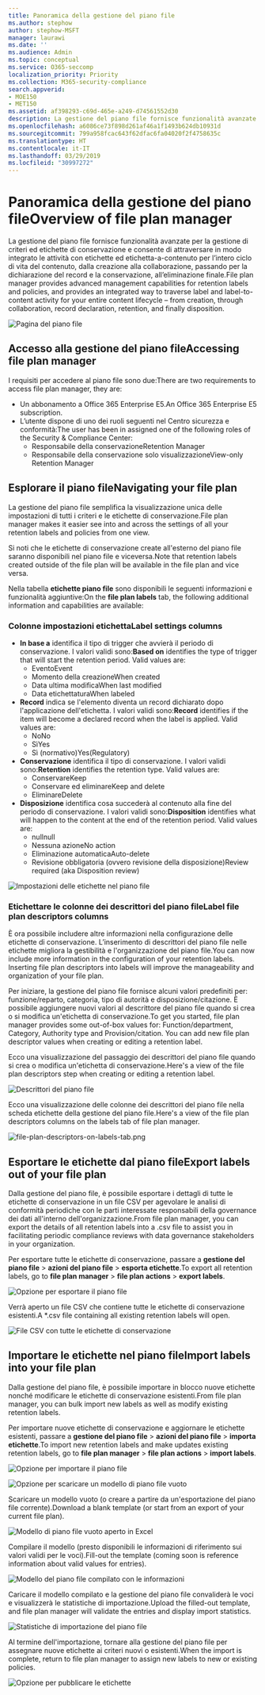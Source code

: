```yaml
---
title: Panoramica della gestione del piano file
ms.author: stephow
author: stephow-MSFT
manager: laurawi
ms.date: ''
ms.audience: Admin
ms.topic: conceptual
ms.service: O365-seccomp
localization_priority: Priority
ms.collection: M365-security-compliance
search.appverid:
- MOE150
- MET150
ms.assetid: af398293-c69d-465e-a249-d74561552d30
description: La gestione del piano file fornisce funzionalità avanzate per la gestione di criteri ed etichette di conservazione e consente di attraversare in modo integrato le attività con etichette ed etichetta-a-contenuto per l’intero ciclo di vita del contenuto, dalla creazione alla collaborazione, passando per la dichiarazione del record e la conservazione, all’eliminazione finale.
ms.openlocfilehash: a6086ce73f898d261af46a1f1493b624db10931d
ms.sourcegitcommit: 799a958fcac643f62dfac6fa04020f2f4758635c
ms.translationtype: HT
ms.contentlocale: it-IT
ms.lasthandoff: 03/29/2019
ms.locfileid: "30997272"
---
```

# <a name="overview-of-file-plan-manager"></a><span data-ttu-id="eac9a-103">Panoramica della gestione del piano file</span><span class="sxs-lookup"><span data-stu-id="eac9a-103">Overview of file plan manager</span></span>

<span data-ttu-id="eac9a-104">La gestione del piano file fornisce funzionalità avanzate per la gestione di criteri ed etichette di conservazione e consente di attraversare in modo integrato le attività con etichette ed etichetta-a-contenuto per l’intero ciclo di vita del contenuto, dalla creazione alla collaborazione, passando per la dichiarazione del record e la conservazione, all’eliminazione finale.</span><span class="sxs-lookup"><span data-stu-id="eac9a-104">File plan manager provides advanced management capabilities for retention labels and policies, and provides an integrated way to traverse label and label-to-content activity for your entire content lifecycle – from creation, through collaboration, record declaration, retention, and finally disposition.</span></span>

![Pagina del piano file](media/file-plan-page.png)

## <a name="accessing-file-plan-manager"></a><span data-ttu-id="eac9a-106">Accesso alla gestione del piano file</span><span class="sxs-lookup"><span data-stu-id="eac9a-106">Accessing file plan manager</span></span>

<span data-ttu-id="eac9a-107">I requisiti per accedere al piano file sono due:</span><span class="sxs-lookup"><span data-stu-id="eac9a-107">There are two requirements to access file plan manager, they are:</span></span>
- <span data-ttu-id="eac9a-108">Un abbonamento a Office 365 Enterprise E5.</span><span class="sxs-lookup"><span data-stu-id="eac9a-108">An Office 365 Enterprise E5 subscription.</span></span>
- <span data-ttu-id="eac9a-109">L’utente dispone di uno dei ruoli seguenti nel Centro sicurezza e conformità:</span><span class="sxs-lookup"><span data-stu-id="eac9a-109">The user has been in assigned one of the following roles of the Security &amp; Compliance Center:</span></span> 
    - <span data-ttu-id="eac9a-110">Responsabile della conservazione</span><span class="sxs-lookup"><span data-stu-id="eac9a-110">Retention Manager</span></span>
    - <span data-ttu-id="eac9a-111">Responsabile della conservazione solo visualizzazione</span><span class="sxs-lookup"><span data-stu-id="eac9a-111">View-only Retention Manager</span></span>

## <a name="navigating-your-file-plan"></a><span data-ttu-id="eac9a-112">Esplorare il piano file</span><span class="sxs-lookup"><span data-stu-id="eac9a-112">Navigating your file plan</span></span>

<span data-ttu-id="eac9a-113">La gestione del piano file semplifica la visualizzazione unica delle impostazioni di tutti i criteri e le etichette di conservazione.</span><span class="sxs-lookup"><span data-stu-id="eac9a-113">File plan manager makes it easier see into and across the settings of all your retention labels and policies from one view.</span></span>

<span data-ttu-id="eac9a-114">Si noti che le etichette di conservazione create all'esterno del piano file saranno disponibili nel piano file e viceversa.</span><span class="sxs-lookup"><span data-stu-id="eac9a-114">Note that retention labels created outside of the file plan will be available in the file plan and vice versa.</span></span>

<span data-ttu-id="eac9a-115">Nella tabella **etichette piano file** sono disponibili le seguenti informazioni e funzionalità aggiuntive:</span><span class="sxs-lookup"><span data-stu-id="eac9a-115">On the **file plan labels** tab, the following additional information and capabilities are available:</span></span>

### <a name="label-settings-columns"></a><span data-ttu-id="eac9a-116">Colonne impostazioni etichetta</span><span class="sxs-lookup"><span data-stu-id="eac9a-116">Label settings columns</span></span>
 
- <span data-ttu-id="eac9a-p101">**In base a** identifica il tipo di trigger che avvierà il periodo di conservazione. I valori validi sono:</span><span class="sxs-lookup"><span data-stu-id="eac9a-p101">**Based on** identifies the type of trigger that will start the retention period. Valid values are:</span></span> 
    - <span data-ttu-id="eac9a-119">Evento</span><span class="sxs-lookup"><span data-stu-id="eac9a-119">Event</span></span>
    - <span data-ttu-id="eac9a-120">Momento della creazione</span><span class="sxs-lookup"><span data-stu-id="eac9a-120">When created</span></span>
    - <span data-ttu-id="eac9a-121">Data ultima modifica</span><span class="sxs-lookup"><span data-stu-id="eac9a-121">When last modified</span></span>
    - <span data-ttu-id="eac9a-122">Data etichettatura</span><span class="sxs-lookup"><span data-stu-id="eac9a-122">When labeled</span></span>
- <span data-ttu-id="eac9a-p102">**Record** indica se l'elemento diventa un record dichiarato dopo l'applicazione dell'etichetta. I valori validi sono:</span><span class="sxs-lookup"><span data-stu-id="eac9a-p102">**Record** identifies if the item will become a declared record when the label is applied. Valid values are:</span></span>
    - <span data-ttu-id="eac9a-125">No</span><span class="sxs-lookup"><span data-stu-id="eac9a-125">No</span></span>
    - <span data-ttu-id="eac9a-126">Sì</span><span class="sxs-lookup"><span data-stu-id="eac9a-126">Yes</span></span>
    - <span data-ttu-id="eac9a-127">Sì (normativo)</span><span class="sxs-lookup"><span data-stu-id="eac9a-127">Yes(Regulatory)</span></span>
- <span data-ttu-id="eac9a-p103">**Conservazione** identifica il tipo di conservazione. I valori validi sono:</span><span class="sxs-lookup"><span data-stu-id="eac9a-p103">**Retention** identifies the retention type. Valid values are:</span></span>
    - <span data-ttu-id="eac9a-130">Conservare</span><span class="sxs-lookup"><span data-stu-id="eac9a-130">Keep</span></span>
    - <span data-ttu-id="eac9a-131">Conservare ed eliminare</span><span class="sxs-lookup"><span data-stu-id="eac9a-131">Keep and delete</span></span>
    - <span data-ttu-id="eac9a-132">Eliminare</span><span class="sxs-lookup"><span data-stu-id="eac9a-132">Delete</span></span>
- <span data-ttu-id="eac9a-p104">**Disposizione** identifica cosa succederà al contenuto alla fine del periodo di conservazione. I valori validi sono:</span><span class="sxs-lookup"><span data-stu-id="eac9a-p104">**Disposition** identifies what will happen to the content at the end of the retention period. Valid values are:</span></span> 
    - <span data-ttu-id="eac9a-135">null</span><span class="sxs-lookup"><span data-stu-id="eac9a-135">null</span></span>
    - <span data-ttu-id="eac9a-136">Nessuna azione</span><span class="sxs-lookup"><span data-stu-id="eac9a-136">No action</span></span>
    - <span data-ttu-id="eac9a-137">Eliminazione automatica</span><span class="sxs-lookup"><span data-stu-id="eac9a-137">Auto-delete</span></span>
    - <span data-ttu-id="eac9a-138">Revisione obbligatoria (ovvero revisione della disposizione)</span><span class="sxs-lookup"><span data-stu-id="eac9a-138">Review required (aka Disposition review)</span></span>

![Impostazioni delle etichette nel piano file](media/file-plan-label-columns.png)

### <a name="label-file-plan-descriptors-columns"></a><span data-ttu-id="eac9a-140">Etichettare le colonne dei descrittori del piano file</span><span class="sxs-lookup"><span data-stu-id="eac9a-140">Label file plan descriptors columns</span></span>

<span data-ttu-id="eac9a-p105">È ora possibile includere altre informazioni nella configurazione delle etichette di conservazione. L’inserimento di descrittori del piano file nelle etichette migliora la gestibilità e l'organizzazione del piano file.</span><span class="sxs-lookup"><span data-stu-id="eac9a-p105">You can now include more information in the configuration of your retention labels. Inserting file plan descriptors into labels will improve the manageability and organization of your file plan.</span></span>

<span data-ttu-id="eac9a-p106">Per iniziare, la gestione del piano file fornisce alcuni valori predefiniti per: funzione/reparto, categoria, tipo di autorità e disposizione/citazione. È possibile aggiungere nuovi valori al descrittore del piano file quando si crea o si modifica un'etichetta di conservazione.</span><span class="sxs-lookup"><span data-stu-id="eac9a-p106">To get you started, file plan manager provides some out-of-box values for: Function/department, Category, Authority type and Provision/citation. You can add new file plan descriptor values when creating or editing a retention label.</span></span>

<span data-ttu-id="eac9a-145">Ecco una visualizzazione del passaggio dei descrittori del piano file quando si crea o modifica un'etichetta di conservazione.</span><span class="sxs-lookup"><span data-stu-id="eac9a-145">Here's a view of the file plan descriptors step when creating or editing a retention label.</span></span>

![Descrittori del piano file](media/file-plan-descriptors.png)

<span data-ttu-id="eac9a-147">Ecco una visualizzazione delle colonne dei descrittori del piano file nella scheda etichette della gestione del piano file.</span><span class="sxs-lookup"><span data-stu-id="eac9a-147">Here's a view of the file plan descriptors columns on the labels tab of file plan manager.</span></span>

![file-plan-descriptors-on-labels-tab.png](media/file-plan-descriptors-on-labels-tab.png)

## <a name="export-labels-out-of-your-file-plan"></a><span data-ttu-id="eac9a-149">Esportare le etichette dal piano file</span><span class="sxs-lookup"><span data-stu-id="eac9a-149">Export labels out of your file plan</span></span>

<span data-ttu-id="eac9a-150">Dalla gestione del piano file, è possibile esportare i dettagli di tutte le etichette di conservazione in un file CSV per agevolare le analisi di conformità periodiche con le parti interessate responsabili della governance dei dati all'interno dell'organizzazione.</span><span class="sxs-lookup"><span data-stu-id="eac9a-150">From file plan manager, you can export the details of all retention labels into a .csv file to assist you in facilitating periodic compliance reviews with data governance stakeholders in your organization.</span></span>

<span data-ttu-id="eac9a-151">Per esportare tutte le etichette di conservazione, passare a **gestione del piano file** \> **azioni del piano file** \> **esporta etichette**.</span><span class="sxs-lookup"><span data-stu-id="eac9a-151">To export all retention labels, go to **file plan manager** \> **file plan actions** \> **export labels**.</span></span>

![Opzione per esportare il piano file](media/file-plan-export-labels-option.png)

<span data-ttu-id="eac9a-153">Verrà aperto un file CSV che contiene tutte le etichette di conservazione esistenti.</span><span class="sxs-lookup"><span data-stu-id="eac9a-153">A \*.csv file containing all existing retention labels will open.</span></span>

![File CSV con tutte le etichette di conservazione](media/file-plan-csv-file.png)

## <a name="import-labels-into-your-file-plan"></a><span data-ttu-id="eac9a-155">Importare le etichette nel piano file</span><span class="sxs-lookup"><span data-stu-id="eac9a-155">Import labels into your file plan</span></span>

<span data-ttu-id="eac9a-156">Dalla gestione del piano file, è possibile importare in blocco nuove etichette nonché modificare le etichette di conservazione esistenti.</span><span class="sxs-lookup"><span data-stu-id="eac9a-156">From file plan manager, you can bulk import new labels as well as modify existing retention labels.</span></span>

<span data-ttu-id="eac9a-157">Per importare nuove etichette di conservazione e aggiornare le etichette esistenti, passare a **gestione del piano file** \> **azioni del piano file** \> **importa etichette**.</span><span class="sxs-lookup"><span data-stu-id="eac9a-157">To import new retention labels and make updates existing retention labels, go to **file plan manager** \> **file plan actions** \> **import labels**.</span></span>

![Opzione per importare il piano file](media/file-plan-import-labels-option.png)

![Opzione per scaricare un modello di piano file vuoto](media/file-plan-blank-template-option.png)

<span data-ttu-id="eac9a-160">Scaricare un modello vuoto (o creare a partire da un'esportazione del piano file corrente).</span><span class="sxs-lookup"><span data-stu-id="eac9a-160">Download a blank template (or start from an export of your current file plan).</span></span>

![Modello di piano file vuoto aperto in Excel](media/file-plan-blank-template.png)

<span data-ttu-id="eac9a-162">Compilare il modello (presto disponibili le informazioni di riferimento sui valori validi per le voci).</span><span class="sxs-lookup"><span data-stu-id="eac9a-162">Fill-out the template (coming soon is reference information about valid values for entries).</span></span>

![Modello del piano file compilato con le informazioni](media/file-plan-filled-out-template.png)

<span data-ttu-id="eac9a-164">Caricare il modello compilato e la gestione del piano file convaliderà le voci e visualizzerà le statistiche di importazione.</span><span class="sxs-lookup"><span data-stu-id="eac9a-164">Upload the filled-out template, and file plan manager will validate the entries and display import statistics.</span></span>

![Statistiche di importazione del piano file](media/file-plan-import-statistics.png)

<span data-ttu-id="eac9a-166">Al termine dell'importazione, tornare alla gestione del piano file per assegnare nuove etichette ai criteri nuovi o esistenti.</span><span class="sxs-lookup"><span data-stu-id="eac9a-166">When the import is complete, return to file plan manager to assign new labels to new or existing policies.</span></span>

![Opzione per pubblicare le etichette](media/file-plan-publish-labels-option.png)

